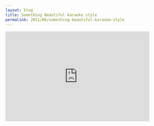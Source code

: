 ```yaml
---
layout: blog
title: Something Beautiful karaoke style
permalink: 2011/08/something-beautiful-karaoke-style
---
```


<iframe src="http://www.youtube.com/embed/73J1U3_HAaI?rel=0" frameborder="0" width="450" height="280"></iframe>
